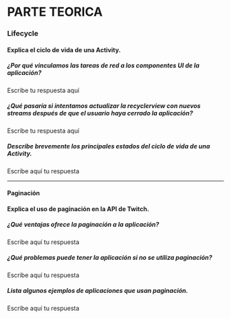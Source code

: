 # PARTE TEORICA

### Lifecycle

#### Explica el ciclo de vida de una Activity.

##### ¿Por qué vinculamos las tareas de red a los componentes UI de la aplicación?
Escribe tu respuesta aquí

##### ¿Qué pasaría si intentamos actualizar la recyclerview con nuevos streams después de que el usuario haya cerrado la aplicación?
Escribe tu respuesta aquí

##### Describe brevemente los principales estados del ciclo de vida de una Activity.
Escribe aquí tu respuesta

---

#### Paginación 

#### Explica el uso de paginación en la API de Twitch.

##### ¿Qué ventajas ofrece la paginación a la aplicación?
Escribe aquí tu respuesta

##### ¿Qué problemas puede tener la aplicación si no se utiliza paginación?
Escribe aquí tu respuesta

##### Lista algunos ejemplos de aplicaciones que usan paginación.
Escribe aquí tu respuesta
